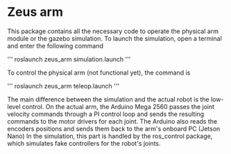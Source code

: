 # Zeus arm
This package contains all the necessary code to operate the physical arm module or the gazebo simulation. To launch the simulation, open a terminal and enter the following command

'''
roslaunch zeus_arm simulation.launch
'''

To control the physical arm (not functional yet), the command is 

'''
roslaunch zeus_arm teleop.launch
'''

The main difference between the simulation and the actual robot is the low-level control. On the actual arm, the Arduino Mega 2560 passes the joint velocity commands through a PI 
control loop and sends the resulting commands to the motor drivers for each joint. The Arduino also reads the encoders positions and sends them back to the arm's onboard PC (Jetson Nano)
In the simulation, this part is handled by the ros_control package, which simulates fake controllers for the robot's joints.



